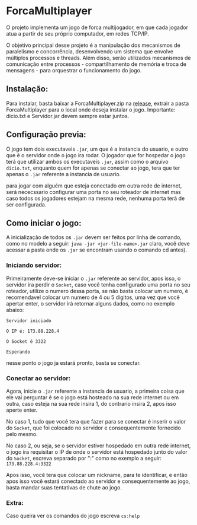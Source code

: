 # ForcaMultiplayer

O projeto implementa um jogo de forca multijogador, em que cada jogador atua a partir de seu próprio computador, em redes TCP/IP.

O objetivo principal desse projeto é a manipulação dos mecanismos de paralelismo e concorrência, desenvolvendo um sistema que envolve múltiplos processos e threads. Além disso, serão utilizados mecanismos de comunicação entre processos - compartilhamento de memória e troca de mensagens - para orquestrar o funcionamento do jogo.

## Instalação:
Para instalar, basta baixar a ForcaMultiplayer.zip na [release](https://github.com/prosperor/ForcaMultiplayer/releases/tag/1.0.0), extrair a pasta ForcaMultiplayer para o local onde deseja instalar o jogo.
Importante: dicio.txt e Servidor.jar devem sempre estar juntos.

## Configuração previa:

O jogo tem dois executaveis `.jar`, um que é a instancia do usuario, e outro que é o servidor onde o jogo ira rodar. O jogador que for hospedar o jogo terá que utilizar ambos os executaveis `.jar`, assim como o arquivo `dicio.txt`, enquanto quem for apenas se conectar ao jogo, tera que ter apenas o `.jar` referente a instancia de usuario.

para jogar com alguém que esteja conectado em outra rede de internet, será nececssario configurar uma porta no seu roteador de internet mas caso todos os jogadores estejam na mesma rede, nenhuma porta terá de ser configurada.

## Como iniciar o jogo:

A inicialização de todos os `.jar` devem ser feitos por linha de comando, como no modelo a seguir:
`java -jar <jar-file-name>.jar`
claro, você deve acessar a pasta onde os `.jar` se encontram usando o comando cd antes).

### Iniciando servidor:

Primeiramente deve-se iniciar o `.jar` referente ao servidor, apos isso, o servidor ira perdir o `Socket`, caso você tenha configurado uma porta no seu roteador, utilize o numero dessa porta, se não basta colocar um numero, é recomendavel colocar um numero de 4 ou 5 digitos, uma vez que você apertar enter, o servidor irá retornar alguns dados, como no exemplo abaixo:

`Servidor iniciado`

`O IP é: 173.88.228.4`

`O Socket é 3322`

`Esperando`

nesse ponto o jogo ja estará pronto, basta se conectar.

### Conectar ao servidor:
Agora, inicie o `.jar` referente a instancia de usuario, a primeira coisa que ele vai perguntar é se o jogo está hosteado na sua rede internet ou em outra, caso esteja na sua rede insira 1, do contrario insira 2, apos isso aperte enter.

No caso 1, tudo que você tera que fazer para se conectar é inserir o valor do `Socket`, que foi colocado no servidor e consequentemente fornecido pelo mesmo.

No caso 2, ou seja, se o servidor estiver hospedado em outra rede internet, o jogo ira requisitar o IP de onde o servidor está hospedado junto do valor do `Socket`, escreva separado por ":" como no exemplo a seguir: 
`173.88.228.4:3322`

Apos isso, você tera que colocar um nickname, para te identificar, e então apos isso você estará conectado ao servidor e consequentemente ao jogo, basta mandar suas tentativas de chute ao jogo.

### Extra:

Caso queira ver os comandos do jogo escreva `cs:help`
